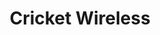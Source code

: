 ---
title: "Cricket Wireless"
url: /chicago/cricket-wireless-south-ashland-avenue/
shop: mobile phone
---